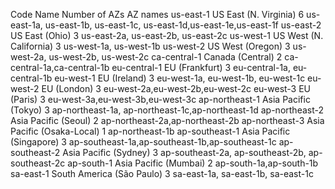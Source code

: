 Code	Name                                	Number of AZs	AZ names
us-east-1	US East (N. Virginia)					6	us-east-1a, us-east-1b, us-east-1c, us-east-1d,us-east-1e,us-east-1f
us-east-2	US East (Ohio)	3	us-east-2a, us-east-2b, us-east-2c
us-west-1	US West (N. California)	3	us-west-1a, us-west-1b
us-west-2	US West (Oregon)	3	us-west-2a, us-west-2b, us-west-2c
ca-central-1	Canada (Central)	2	ca-central-1a,ca-central-1b
eu-central-1	EU (Frankfurt)	3	eu-central-1a, eu-central-1b
eu-west-1	EU (Ireland)	3	eu-west-1a, eu-west-1b, eu-west-1c
eu-west-2	EU (London)	3	eu-west-2a,eu-west-2b,eu-west-2c
eu-west-3	EU (Paris)	3	eu-west-3a,eu-west-3b,eu-west-3c
ap-northeast-1	Asia Pacific (Tokyo)	3	ap-northeast-1a, ap-northeast-1c,ap-northeast-1d
ap-northeast-2	Asia Pacific (Seoul)	2	ap-northeast-2a,ap-northeast-2b
ap-northeast-3	Asia Pacific (Osaka-Local)	1	ap-northeast-1b
ap-southeast-1	Asia Pacific (Singapore)	3	ap-southeast-1a,ap-southeast-1b,ap-southeast-1c
ap-southeast-2	Asia Pacific (Sydney)	3	ap-southeast-2a, ap-southeast-2b, ap-southeast-2c
ap-south-1	Asia Pacific (Mumbai)	2	ap-south-1a,ap-south-1b
sa-east-1	South America (São Paulo)	3	sa-east-1a, sa-east-1b, sa-east-1c
